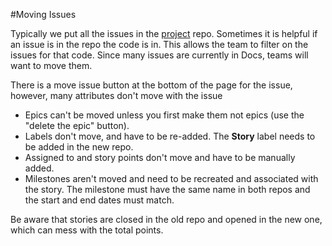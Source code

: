 #Moving Issues

Typically we put all the issues in the [project](https://github.com/mojaloop/project/issues) repo.  Sometimes it is helpful if an issue is in the repo the code is in. This allows the team to filter on the issues for that code. Since many issues are currently in Docs, teams will want to move them.

There is a move issue button at the bottom of the page for the issue, however, many attributes don't move with the issue

* Epics can't be moved unless you first make them not epics (use the "delete the epic" button).
* Labels don't move, and have to be re-added. The **Story** label needs to be added in the new repo.
* Assigned to and story points don't move and have to be manually added.
* Milestones aren't moved and need to be recreated and associated with the story. The milestone must have the same name in both repos and the start and end dates must match.

Be aware that stories are closed in the old repo and opened in the new one, which can mess with the total points. 
